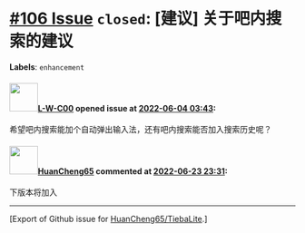 # [\#106 Issue](https://github.com/HuanCheng65/TiebaLite/issues/106) `closed`: [建议] 关于吧内搜索的建议
**Labels**: `enhancement`


#### <img src="https://avatars.githubusercontent.com/u/56906243?v=4" width="50">[L-W-C00](https://github.com/L-W-C00) opened issue at [2022-06-04 03:43](https://github.com/HuanCheng65/TiebaLite/issues/106):

希望吧内搜索能加个自动弹出输入法，还有吧内搜索能否加入搜索历史呢？

#### <img src="https://avatars.githubusercontent.com/u/22636177?u=5e5e656c62ba51f1661d80a6a0fd9ec098e5023b&v=4" width="50">[HuanCheng65](https://github.com/HuanCheng65) commented at [2022-06-23 23:31](https://github.com/HuanCheng65/TiebaLite/issues/106#issuecomment-1165010543):

下版本将加入


-------------------------------------------------------------------------------



[Export of Github issue for [HuanCheng65/TiebaLite](https://github.com/HuanCheng65/TiebaLite).]
